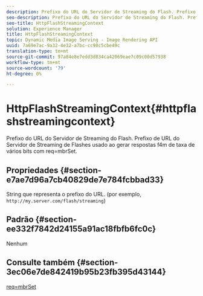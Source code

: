 ```yaml
---
description: Prefixo do URL do Servidor de Streaming do Flash. Prefixo de URL do Servidor de Streaming de Flashes usado ao gerar respostas f4m de taxa de vários bits com req=mbrSet.
seo-description: Prefixo do URL do Servidor de Streaming do Flash. Prefixo de URL do Servidor de Streaming de Flashes usado ao gerar respostas f4m de taxa de vários bits com req=mbrSet.
seo-title: HttpFlashStreamingContext
solution: Experience Manager
title: HttpFlashStreamingContext
topic: Dynamic Media Image Serving - Image Rendering API
uuid: 7a69e7ac-9a32-4e32-a7bc-cc90c5cbe49c
translation-type: tm+mt
source-git-commit: 97a84e8e7edd3d834ca42069eae7c09c00d57938
workflow-type: tm+mt
source-wordcount: '79'
ht-degree: 0%

---
```



# HttpFlashStreamingContext{#httpflashstreamingcontext}

Prefixo do URL do Servidor de Streaming do Flash. Prefixo de URL do Servidor de Streaming de Flashes usado ao gerar respostas f4m de taxa de vários bits com req=mbrSet.

## Propriedades {#section-e7ae7d96a7cb40829de7e784fcbbad33}

String que representa o prefixo do URL. (por exemplo, `http://my.server.com/flash/streaming`)

## Padrão {#section-ee332f7842d24155a91ac18fbfb6fc0c}

Nenhum

## Consulte também {#section-3ec06e7de842419b95b23fb395d43144}

[req=mbrSet](../../../../../is-api/http-ref/image-serving-api-ref/c-http-protocol-reference/c-command-reference/r-req/r-mbrset.md#reference-603d75babde74508a878c27bd4cced73)
